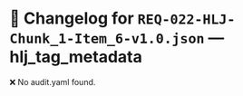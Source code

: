 # 📝 Changelog for `REQ-022-HLJ-Chunk_1-Item_6-v1.0.json` — **hlj_tag_metadata**

❌ No audit.yaml found.
